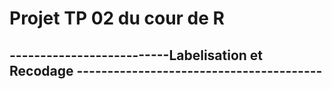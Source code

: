 # Projet TP  02 du cour de R
## --------------------------Labelisation et Recodage ----------------------------------------